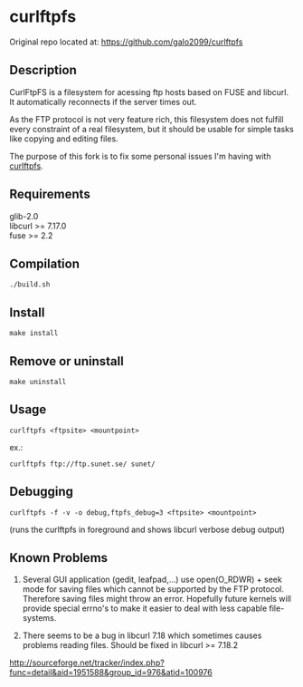 # curlftpfs

Original repo located at: https://github.com/galo2099/curlftpfs

## Description
CurlFtpFS is a filesystem for acessing ftp hosts based on FUSE and
libcurl. It automatically reconnects if the server times out. 

As the FTP protocol is not very feature rich, this filesystem does not fulfill every constraint of a real filesystem, but it should be usable for simple tasks like copying and editing files.

The purpose of this fork is to fix some personal issues I'm having with [curlftpfs](https://github.com/galo2099/curlftpfs).

## Requirements

glib-2.0  
libcurl >= 7.17.0  
fuse >= 2.2

## Compilation

```shell
./build.sh
```
## Install

```shell
make install
```
## Remove or uninstall

```shell
make uninstall
```

## Usage

```shell
curlftpfs <ftpsite> <mountpoint>
```

ex.:
```shell
curlftpfs ftp://ftp.sunet.se/ sunet/
```


## Debugging

```shell
curlftpfs -f -v -o debug,ftpfs_debug=3 <ftpsite> <mountpoint> 
```

(runs the curlftpfs in foreground and shows libcurl verbose debug output)  


## Known Problems

1) Several GUI application (gedit, leafpad,...) use open(O_RDWR) + seek mode for saving files 
which cannot be supported by the FTP protocol. Therefore saving files might throw an error.
Hopefully future kernels will provide special errno's to make it easier to 
deal with less capable file-systems.

2) There seems to be a bug in libcurl 7.18 which sometimes causes problems reading files. 
Should be fixed in libcurl >= 7.18.2

http://sourceforge.net/tracker/index.php?func=detail&aid=1951588&group_id=976&atid=100976




